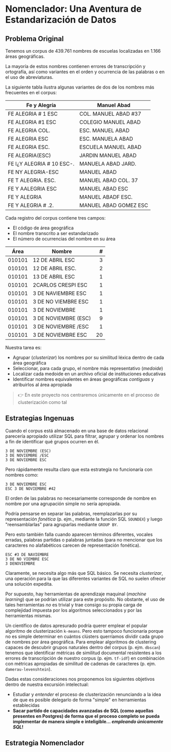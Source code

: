 # Nomenclador: Una Aventura de Estandarización de Datos

## Problema Original

Tenemos un corpus de 439.761 nombres de escuelas localizadas en 1.166
áreas geográficas.

La mayoría de estos nombres contienen errores de transcripción y ortografía,
así como variantes en el orden y ocurrencia de las palabras o en el uso de
abreviaturas.

La siguiente tabla ilustra algunas variantes de dos de los nombres más
frecuentes en el corpus:

|       Fe y Alegría      |        Manuel Abad       |
|-------------------------|--------------------------|
|FE ALEGRIA # 1 ESC       |COL. MANUEL ABAD #37      |
|FE ALEGRIA #1 ESC        |COLEGIO MANUEL ABAD       |
|FE ALEGRIA COL.          |ESC. MANUEL ABAD          |
|FE ALEGRIA ESC           |ESC. MANUELA ABAD         |
|FE ALEGRIA ESC.          |ESCUELA MANUEL ABAD       |
|FE ALEGRIA(ESC)          |JARDIN MANUEL ABAD        |
|FE I¿Y ALEGRIA # 10 ESC-.|MANUELA ABAD JARD.        |
|FE NY ALEGRIA-ESC        |MANUEL ABAD               |
|FE T ALEGRIA. ESC.       |MANUEL ABAD COL. 37       |
|FE Y AALEGRIA ESC        |MANUEL ABAD ESC           |
|FE Y ALEGRIA             |MANUEL ABADF ESC.         |
|FE Y ALEGRIA # .2.       |MANUEL ABAD GOMEZ ESC     |

Cada registro del corpus contiene tres campos:

- El código de área geográfica
- El nombre transcrito a ser estandarizado
- El número de ocurrencias del nombre en su área

| Área |       Nombre        |#|
|------|---------------------|-:|
|010101|12 DE ABRIL ESC      |3 |
|010101|12 DE ABRIL ESC.     |2 |
|010101|13 DE ABRIL ESC      |1 |
|010101|2CARLOS CRESPI ESC   |1 |
|010101|3 DE NAVIEMBRE ESC   |1 |
|010101|3 DE NO VIEMBRE ESC  |1 |
|010101|3 DE NOVIEMBRE       |1 |
|010101|3 DE NOVIEMBRE (ESC) |9 |
|010101|3 DE NOVIEMBRE /ESC  |1 |
|010101|3 DE NOVIEMBRE ESC   |20|

Nuestra tarea es:

- Agrupar (_clusterizar_) los nombres por su similitud léxica dentro de cada
  área geográfica
- Seleccionar, para cada grupo, el nombre más representativo (_medoide_)
- Localizar cada medoide en un archivo oficial de instituciones educativas
- Identificar nombres equivalentes en áreas geográficas _contiguas_ y
  atribuirlos al área apropiada

> 👉 En este proyecto nos centraremos únicamente en el proceso de
> clusterización como tal

## Estrategias Ingenuas

Cuando el corpus está almacenado en una base de datos relacional parecería
apropiado utilizar SQL para filtrar, agrupar y ordenar los nombres a fin de
identificar qué grupos ocurren en él.

```
3 DE NOVIEMBRE (ESC)
3 DE NOVIEMBRE /ESC
3 DE NOVIEMBRE ESC
```

Pero rápidamente resulta claro que esta estrategía no funcionaría con nombres
como:

```
3 DE NOVIEMBRE ESC
ESC 3 DE NOVIEMBRE #42
```

El orden de las palabras no necesariamente corresponde de nombre en nombre
por una agrupación simple no sería apropiada.

Podría pensarse en separar las palabras, reemplazarlas por su representación
_fonética_ (p. ejm., mediante la función SQL `SOUNDEX`) y luego
"reensamblarlas" para agruparlas mediante `GROUP BY`.

Pero esto también falla cuando aparecen términos diferentes, vocales erradas,
palabras partidas o palabras juntadas (para no mencionar que los caracteres no
alafabéticos carecen de representación fonética).

```
ESC #3 DE NAVIEMBRE
3 DE NO VIEMBRE ESC
3 DENOVIEMBRE
``` 

Claramente, se necesita algo más que SQL básico. Se necesita _clusterizar_,
una operación para la que las diferentes variantes de SQL no suelen ofrecer
una solución expedita.

Por supuesto, hay herramientas de aprendizaje maquinal (_machine learning_)
que se podrían utilizar para este propósito. No obstante, el uso de tales
herramientas _no_ es trivial y trae consigo su propia carga de complejidad
impuesta por los algoritmos seleccionados y por las herramientas mismas.

Un científico de datos apresurado podría querer emplear el popular algoritmo
de clusterización `k-means`. Pero esto tampoco funcionaría porque no es simple
determinar en cuántos clústers querríamos dividir cada grupo de nombres por
área geográfica. Para emplear algoritmos de clustering capaces de descubrir
grupos naturales dentro del corpus (p. ejm. `dbscan`) tenemos que identificar
métricas de similitud documental resistentes a los errores de transcripción
de nuestro corpus (p. ejm. `tf-idf`) en combinación con métricas apropiadas
de similitud de cadenas de caracteres (p. ejm. `damerau-levenshtein`).

Dadas estas consideraciones nos proponemos los siguientes objetivos dentro
de nuestra excursión intelectual:

- Estudiar y _entender_ el proceso de clusterización renunciando a la idea
  de que es posible delegarlo de forma "simple" en herramientas establecidas
- **Sacar partido de capacidades avanzadas de SQL (como aquellas presentes en
  Postgres) de forma que el proceso completo se pueda implementar de manera
  simple e inteligible... _empleando únicamente SQL_!**

## Estrategia Nomenclador
